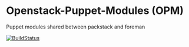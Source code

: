 # Openstack-Puppet-Modules (OPM)

Puppet modules shared between packstack and foreman

[![BuildStatus](https://api.travis-ci.org/redhat-openstack/openstack-puppet-modules.svg?branch=master)](https://travis-ci.org/redhat-openstack/openstack-puppet-modules)
